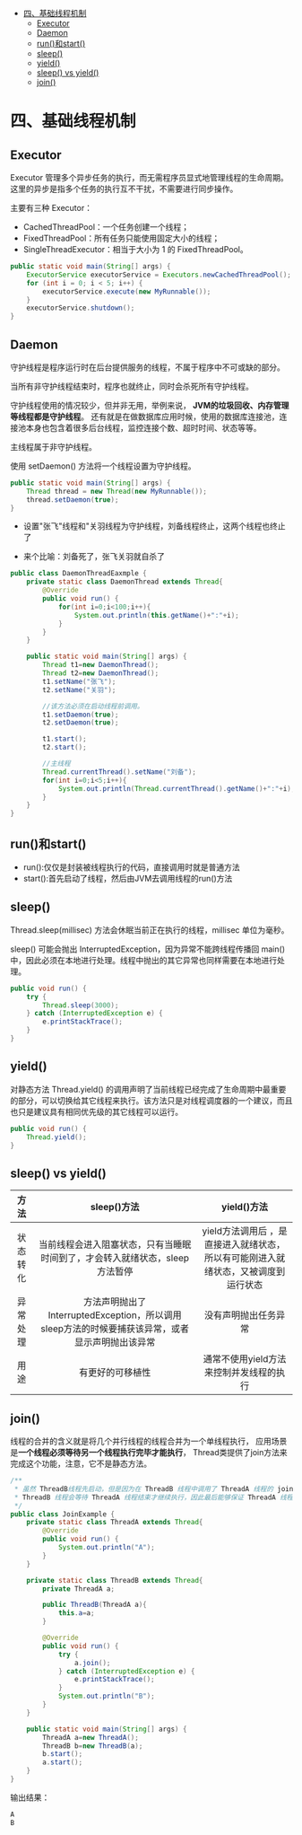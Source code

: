 <!-- GFM-TOC -->
* [四、基础线程机制](#四基础线程机制)
    * [Executor](#executor)
    * [Daemon](#daemon)
    * [run()和start()](#run和start)
    * [sleep()](#sleep)
    * [yield()](#yield)
    * [sleep() vs yield()](#sleep-vs-yield)
    * [join()](#join)
<!-- GFM-TOC -->
# 四、基础线程机制

## Executor

Executor 管理多个异步任务的执行，而无需程序员显式地管理线程的生命周期。这里的异步是指多个任务的执行互不干扰，不需要进行同步操作。

主要有三种 Executor：

- CachedThreadPool：一个任务创建一个线程；
- FixedThreadPool：所有任务只能使用固定大小的线程；
- SingleThreadExecutor：相当于大小为 1 的 FixedThreadPool。

```java
public static void main(String[] args) {
    ExecutorService executorService = Executors.newCachedThreadPool();
    for (int i = 0; i < 5; i++) {
        executorService.execute(new MyRunnable());
    }
    executorService.shutdown();
}
```

## Daemon

守护线程是程序运行时在后台提供服务的线程，不属于程序中不可或缺的部分。

当所有非守护线程结束时，程序也就终止，同时会杀死所有守护线程。

守护线程使用的情况较少，但并非无用，举例来说， **JVM的垃圾回收、内存管理等线程都是守护线程**。 
还有就是在做数据库应用时候，使用的数据库连接池，连接池本身也包含着很多后台线程，监控连接个数、超时时间、状态等等。

主线程属于非守护线程。

使用 setDaemon() 方法将一个线程设置为守护线程。

```java
public static void main(String[] args) {
    Thread thread = new Thread(new MyRunnable());
    thread.setDaemon(true);
}
```
- 设置"张飞"线程和"关羽线程为守护线程，刘备线程终止，这两个线程也终止了

- 来个比喻：刘备死了，张飞关羽就自杀了
```java
public class DaemonThreadEaxmple {
    private static class DaemonThread extends Thread{
        @Override
        public void run() {
            for(int i=0;i<100;i++){
                System.out.println(this.getName()+":"+i);
            }
        }
    }

    public static void main(String[] args) {
        Thread t1=new DaemonThread();
        Thread t2=new DaemonThread();
        t1.setName("张飞");
        t2.setName("关羽");

        //该方法必须在启动线程前调用。
        t1.setDaemon(true);
        t2.setDaemon(true);

        t1.start();
        t2.start();

        //主线程
        Thread.currentThread().setName("刘备");
        for(int i=0;i<5;i++){
            System.out.println(Thread.currentThread().getName()+":"+i);
        }
    }
}
```

## run()和start()
- run():仅仅是封装被线程执行的代码，直接调用时就是普通方法
- start():首先启动了线程，然后由JVM去调用线程的run()方法

## sleep()

Thread.sleep(millisec) 方法会休眠当前正在执行的线程，millisec 单位为毫秒。

sleep() 可能会抛出 InterruptedException，因为异常不能跨线程传播回 main() 中，因此必须在本地进行处理。线程中抛出的其它异常也同样需要在本地进行处理。

```java
public void run() {
    try {
        Thread.sleep(3000);
    } catch (InterruptedException e) {
        e.printStackTrace();
    }
}
```

## yield()

对静态方法 Thread.yield() 的调用声明了当前线程已经完成了生命周期中最重要的部分，可以切换给其它线程来执行。该方法只是对线程调度器的一个建议，而且也只是建议具有相同优先级的其它线程可以运行。

```java
public void run() {
    Thread.yield();
}
```

## sleep() vs yield()
| 方法 | sleep()方法 | yield()方法 |
| :---: | :---: | :---: |
| 状态转化 | 当前线程会进入阻塞状态，只有当睡眠时间到了，才会转入就绪状态，sleep方法暂停 | yield方法调用后 ，是直接进入就绪状态，所以有可能刚进入就绪状态，又被调度到运行状态 |
| 异常处理 | 方法声明抛出了InterruptedException，所以调用sleep方法的时候要捕获该异常，或者显示声明抛出该异常 | 没有声明抛出任务异常 |
| 用途 | 有更好的可移植性 | 通常不使用yield方法来控制并发线程的执行 |

## join()
线程的合并的含义就是将几个并行线程的线程合并为一个单线程执行， 
应用场景是**一个线程必须等待另一个线程执行完毕才能执行**， 
Thread类提供了join方法来完成这个功能，注意，它不是静态方法。

```java
/**
 * 虽然 ThreadB线程先启动，但是因为在 ThreadB 线程中调用了 ThreadA 线程的 join() 方法，
 * ThreadB 线程会等待 ThreadA 线程结束才继续执行，因此最后能够保证 ThreadA 线程的输出先于 ThreadB 线程的输出。
 */
public class JoinExample {
    private static class ThreadA extends Thread{
        @Override
        public void run() {
            System.out.println("A");
        }
    }

    private static class ThreadB extends Thread{
        private ThreadA a;

        public ThreadB(ThreadA a){
            this.a=a;
        }

        @Override
        public void run() {
            try {
                a.join();
            } catch (InterruptedException e) {
                e.printStackTrace();
            }
            System.out.println("B");
        }
    }

    public static void main(String[] args) {
        ThreadA a=new ThreadA();
        ThreadB b=new ThreadB(a);
        b.start();
        a.start();
    }
}
```
输出结果：
```html
A
B
```
